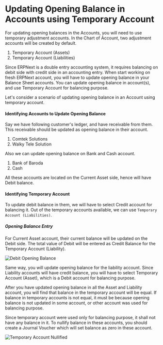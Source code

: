 <h1>Updating Opening Balance in Accounts using Temporary Account</h1>

For updating opening balances in the Accounts, you will need to use temporary adjustment accounts. In the Chart of Account, two adjustment accounts will be created by default.

1. Temporary Account (Assets)
2. Temporary Account (Liabilities)

Since ERPNext is a double entry accounting system, it requires balancing on debit side with credit side in an accounting entry. When start working on fresh ERPNext account, you will have to update opening balance in your Balance Sheet accounts. You can update opening balance in account(s), and use Temporary Account for balancing purpose.

Let's consider a scenario of updating opening balance in an Account using temporary account.

#### Identifying Accounts to Update Opening Balance

Say we have following customer's ledger, and have receivable from them. This receivable should be updated as opening balance in their account.

1. Comtek Solutions
1. Walky Tele Solution

Also we can update opening balance on Bank and Cash account.

1. Bank of Baroda
1. Cash

All these accounts are located on the Current Asset side, hence will have Debit balance.

#### Identifying Temporary Account

To update debit balance in them, we will have to select Credit account for balancing it. Out of the temporary accounts available, we can use `Temporary Account (Liabilities)`.

##### Opening Balance Entry

For Current Asset account, their current balance will be updated on the Debit side. The total value of Debit will be entered as Credit Balance for the Temporary Account (Liability).

![Debit Opening Balance]({{docs_base_url}}/assets/img/articles/$SGrab_431.png)

Same way, you will update opening balance for the liability account. Since Liability accounts will have credit balance, you will have to select Temporary Account (Asset), which is a Debit account for balancing purpose.

After you have updated opening balance in all the Asset and Liability account, you will find that balance in the temporary account will be equal. If balance in temporary accounts is not equal, it must be because opening balance is not updated in some account, or other account was used for balancing purpose.

Since temporary account were used only for balancing purpose, it shall not have any balance in it. To nullify balance in these accounts, you should create a Journal Voucher which will set balance as zero in these account.

![Temporary Account Nullified]({{docs_base_url}}/assets/img/articles/$SGrab_432.png)

<!-- markdown -->